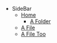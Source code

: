 - SideBar
  - [Home](/)
    - [A Folder](./a_folder/README.md)
  - [A File](./a_file.md)
  - [A File Too](./a_file_too.md)